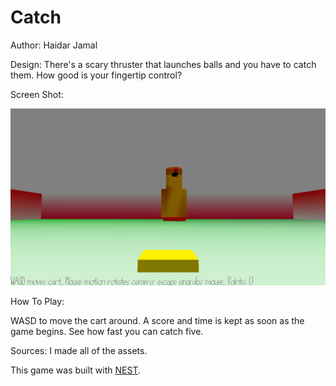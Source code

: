 # Catch

Author: Haidar Jamal

Design: There's a scary thruster that launches balls and you have to catch them. How good is your fingertip control?

Screen Shot:

![Screen Shot](screenshot.PNG)

How To Play:

WASD to move the cart around. A score and time is kept as soon as the game begins. See how fast you can catch five.

Sources: I made all of the assets.

This game was built with [NEST](NEST.md).

